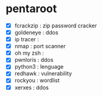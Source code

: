 # pentaroot
- [x] fcrackzip : zip password cracker
- [x] goldeneye : ddos
- [x] ip tracer : 
- [x] nmap : port scanner
- [x] oh my zsh : 
- [x] pwnloris : ddos
- [x] python3 : lenguage
- [x] redhawk : vulnerability
- [x] rockyou : wordlist
- [x] xerxes : ddos
